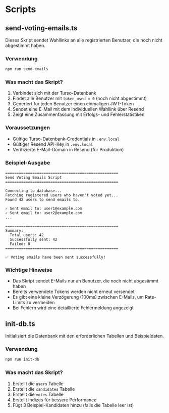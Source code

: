 # Scripts

## send-voting-emails.ts

Dieses Skript sendet Wahllinks an alle registrierten Benutzer, die noch nicht abgestimmt haben.

### Verwendung

```bash
npm run send-emails
```

### Was macht das Skript?

1. Verbindet sich mit der Turso-Datenbank
2. Findet alle Benutzer mit `token_used = 0` (noch nicht abgestimmt)
3. Generiert für jeden Benutzer einen einmaligen JWT-Token
4. Sendet eine E-Mail mit dem individuellen Wahllink über Resend
5. Zeigt eine Zusammenfassung mit Erfolgs- und Fehlerstatistiken

### Voraussetzungen

- Gültige Turso-Datenbank-Credentials in `.env.local`
- Gültiger Resend API-Key in `.env.local`
- Verifizierte E-Mail-Domain in Resend (für Produktion)

### Beispiel-Ausgabe

```
==================================================
Send Voting Emails Script
==================================================

Connecting to database...
Fetching registered users who haven't voted yet...
Found 42 users to send emails to.

✓ Sent email to: user1@example.com
✓ Sent email to: user2@example.com
...

==================================================
Summary:
  Total users: 42
  Successfully sent: 42
  Failed: 0
==================================================

✅ Voting emails have been sent successfully!
```

### Wichtige Hinweise

- Das Skript sendet E-Mails nur an Benutzer, die noch nicht abgestimmt haben
- Bereits verwendete Tokens werden nicht erneut versendet
- Es gibt eine kleine Verzögerung (100ms) zwischen E-Mails, um Rate-Limits zu vermeiden
- Bei Fehlern wird eine detaillierte Fehlermeldung angezeigt

## init-db.ts

Initialisiert die Datenbank mit den erforderlichen Tabellen und Beispieldaten.

### Verwendung

```bash
npm run init-db
```

### Was macht das Skript?

1. Erstellt die `users` Tabelle
2. Erstellt die `candidates` Tabelle
3. Erstellt die `votes` Tabelle
4. Erstellt Indizes für bessere Performance
5. Fügt 3 Beispiel-Kandidaten hinzu (falls die Tabelle leer ist)

